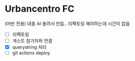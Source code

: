 # Urbancentro FC

(어반 전용) 대충 AI 돌려서 만듬..
리팩토링 해야하는데 시간이 없음

- [ ] 리팩토링
- [ ] 게스트 참가자와 연결
- [x] querystring 처리
- [ ] git actions deploy
